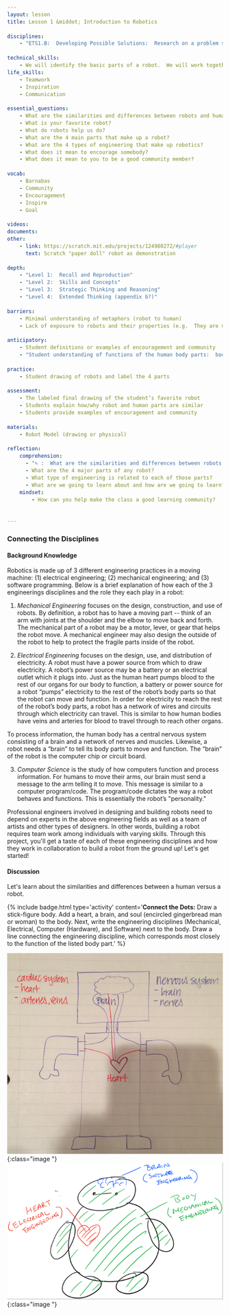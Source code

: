 ```yaml
---
layout: lesson
title: Lesson 1 &middot; Introduction to Robotics

disciplines:
    - "ETS1.B:  Developing Possible Solutions:  Research on a problem should be carried out before beginning to design a solution.  (3-5-ETS1-2)"

technical_skills:
    - We will identify the basic parts of a robot.  We will work together to build, learn, teach, and inspire.
life_skills:
    - Teamwork
    - Inspiration
    - Communication

essential_questions:
    - What are the similarities and differences between robots and humans?  
    - What is your favorite robot?  
    - What do robots help us do?  
    - What are the 4 main parts that make up a robot?  
    - What are the 4 types of engineering that make up robotics?  
    - What does it mean to encourage somebody?  
    - What does it mean to you to be a good community member?  

vocab:
    - Barnabas
    - Community
    - Encouragement
    - Inspire
    - Goal

videos:
documents:
other:
    - link: https://scratch.mit.edu/projects/124980272/#player
      text: Scratch "paper doll" robot as demonstration

depth:
    - "Level 1:  Recall and Reproduction"
    - "Level 2:  Skills and Concepts"
    - "Level 3:  Strategic Thinking and Reasoning"
    - "Level 4:  Extended Thinking (appendix b?)"

barriers:
    - Minimal understanding of metaphors (robot to human)  
    - Lack of exposure to robots and their properties (e.g.  They are machines; they take commands in the form of code; they are not human; they can perform repetitive action)

anticipatory:
    - Student definitions or examples of encouragement and community  
    - "Student understanding of functions of the human body parts:  body, brain, heart, and soul"

practice:
    - Student drawing of robots and label the 4 parts

assessment:
    - The labeled final drawing of the student’s favorite robot
    - Students explain how/why robot and human parts are similar  
    - Students provide examples of encouragement and community

materials:
    - Robot Model (drawing or physical)
    
reflection:
    comprehension: 
      - "✎ :  What are the similarities and differences between robots and humans?"
      - What are the 4 major parts of any robot?
      - What type of engineering is related to each of those parts?
      - What are we going to learn about and how are we going to learn?
    mindset:
        - How can you help make the class a good learning community?


---
```


### Connecting the Disciplines 
#### Background Knowledge
Robotics is made up of 3 different engineering practices in a moving machine: (1) electrical engineering; (2) mechanical engineering; and (3) software programming. Below is a brief explanation of how each of the 3 engineerings disciplines and the role they each play in a robot:

1) _Mechanical Engineering​_ ​focuses on the design, construction, and use of robots.  By definition, a robot has to have a moving part -- think of an arm with joints at the shoulder and the elbow to move back and forth. The mechanical part of a robot may be a motor, lever, or gear that helps the robot move.  A mechanical engineer may also design the outside of the robot to help to protect the fragile parts inside of the robot.

2) _Electrical Engineering​_ ​focuses on the design, use, and distribution of electricity.  A robot must have a power source from which to draw electricity.  A robot’s power source may be a battery or an electrical outlet which it plugs into.  Just as the human heart pumps blood to the rest of our organs for our body to function, a battery or power source for a robot “pumps” electricity to the rest of the robot’s body parts so that the robot can move and function.  In order for electricity to reach the rest of the robot’s body parts, a robot has a network of wires and circuits through which electricity can travel.  This is similar to how human bodies have veins and arteries for blood to travel through to reach other organs.

To process information, the human body has a central nervous system consisting of a brain and a network of nerves and muscles.  Likewise, a robot needs a “brain” to tell its body parts to move and function. The “brain” of the robot is the computer chip or circuit board. 

3) _Computer Science​_ is the study of how computers function and process information. For humans to move their arms, our brain must send a message to the arm telling it to move. This message is similar to a computer program/code.  The program/code dictates the way a robot behaves and functions.  This is essentially the robot’s "personality."

Professional engineers involved in designing and building robots need to depend on experts in the above engineering fields as well as a team of artists and other types of designers.  In other words, building a robot requires team work among individuals with varying skills. Through this project, you'll get a taste of each of these engineering disciplines and how they work in collaboration to build a robot from the ground up!  Let's get started!

#### Discussion
Let's learn about the similarities and differences between a human versus a robot.

{% include badge.html type='activity' content='<b>Connect the Dots:</b>  Draw a stick-figure body.  Add a heart, a brain, and soul (encircled gingerbread man or woman) to the body.  Next, write the engineering disciplines (Mechanical, Electrical, Computer (Hardware), and Software) next to the body.  Draw a line connecting the engineering discipline, which corresponds most closely to the function  of the listed body part.' %}


![fig 1.1](fig-1_1.png){:class="image "}
![fig 1.2](fig-1_2.png){:class="image "}

